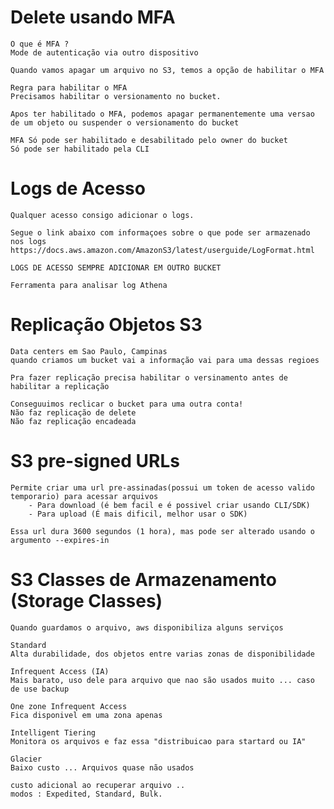 # Delete usando MFA 
    O que é MFA ?
    Mode de autenticação via outro dispositivo

    Quando vamos apagar um arquivo no S3, temos a opção de habilitar o MFA
    
    Regra para habilitar o MFA
    Precisamos habilitar o versionamento no bucket.

    Apos ter habilitado o MFA, podemos apagar permanentemente uma versao de um objeto ou suspender o versionamento do bucket

    MFA Só pode ser habilitado e desabilitado pelo owner do bucket
    Só pode ser habilitado pela CLI

# Logs de Acesso
    Qualquer acesso consigo adicionar o logs.

    Segue o link abaixo com informaçoes sobre o que pode ser armazenado nos logs
    https://docs.aws.amazon.com/AmazonS3/latest/userguide/LogFormat.html

    LOGS DE ACESSO SEMPRE ADICIONAR EM OUTRO BUCKET

    Ferramenta para analisar log Athena

# Replicação Objetos S3
    Data centers em Sao Paulo, Campinas 
    quando criamos um bucket vai a informação vai para uma dessas regioes 

    Pra fazer replicação precisa habilitar o versinamento antes de habilitar a replicação

    Conseguuimos reclicar o bucket para uma outra conta!
    Não faz replicação de delete
    Não faz replicação encadeada

# S3 pre-signed URLs
    Permite criar uma url pre-assinadas(possui um token de acesso valido temporario) para acessar arquivos
        - Para download (é bem facil e é possivel criar usando CLI/SDK)
        - Para upload (É mais dificil, melhor usar o SDK)

    Essa url dura 3600 segundos (1 hora), mas pode ser alterado usando o argumento --expires-in

# S3 Classes de Armazenamento (Storage Classes)
    Quando guardamos o arquivo, aws disponibiliza alguns serviços

    Standard
    Alta durabilidade, dos objetos entre varias zonas de disponibilidade

    Infrequent Access (IA)
    Mais barato, uso dele para arquivo que nao são usados muito ... caso de use backup

    One zone Infrequent Access
    Fica disponivel em uma zona apenas 

    Intelligent Tiering
    Monitora os arquivos e faz essa "distribuicao para startard ou IA"

    Glacier
    Baixo custo ... Arquivos quase não usados

    custo adicional ao recuperar arquivo .. 
    modos : Expedited, Standard, Bulk.